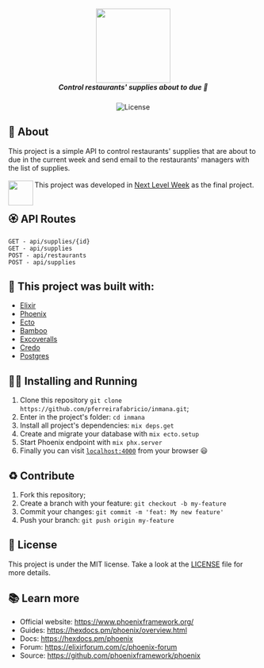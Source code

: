 <h5 align="center">
  <img src="https://i0.wp.com/blog.psantos.dev/wp-content/uploads/2019/04/phoenix-elixir.png" width="150px" /><br>
  <b>Control restaurants' supplies about to due</b> 🥓
</h5>
<p align="center">
  <img alt="License" src="https://img.shields.io/badge/license-MIT-purple">
</p>

## :open_book: About 
This project is a simple API to control restaurants' supplies that are about to due in the current week and send email to the restaurants' managers with the list of supplies.
<br /><br />
<img align="left" src="https://cdn-images-1.medium.com/max/1200/1*TkXVfLTwsHdwpUEjGzdi9w.jpeg" width="50px" />
This project was developed in [Next Level Week](https://nextlevelweek.com) as the final project.
<br /><br />

## :rosette: API Routes
```
GET - api/supplies/{id}
GET - api/supplies
POST - api/restaurants
POST - api/supplies
```

## :bricks: This project was built with: 
- [Elixir](https://elixir-lang.org/)
- [Phoenix](https://www.phoenixframework.org/)
- [Ecto](https://hexdocs.pm/ecto/Ecto.html)
- [Bamboo](https://github.com/thoughtbot/bamboo)
- [Excoveralls](https://github.com/parroty/excoveralls)
- [Credo](https://github.com/rrrene/credo)
- [Postgres](https://www.postgresql.org/)

## :running_man: Installing and Running  
 1. Clone this repository `git clone https://github.com/pferreirafabricio/inmana.git`;
 2. Enter in the project's folder: `cd inmana`
 3. Install all project's dependencies: `mix deps.get`
 4. Create and migrate your database with `mix ecto.setup`
 5. Start Phoenix endpoint with `mix phx.server`
 6. Finally you can visit [`localhost:4000`](http://localhost:4000) from your browser 😃
 
## :recycle: Contribute
 1. Fork this repository;
 2. Create a branch with your feature: ```git checkout -b my-feature```
 3. Commit your changes: ```git commit -m 'feat: My new feature'```
 4. Push your branch: ```git push origin my-feature```
 
## :page_with_curl:	License
This project is under the MIT license. Take a look at the [LICENSE](LICENSE.md) file for more details.

## 📚 Learn more

  * Official website: https://www.phoenixframework.org/
  * Guides: https://hexdocs.pm/phoenix/overview.html
  * Docs: https://hexdocs.pm/phoenix
  * Forum: https://elixirforum.com/c/phoenix-forum
  * Source: https://github.com/phoenixframework/phoenix
